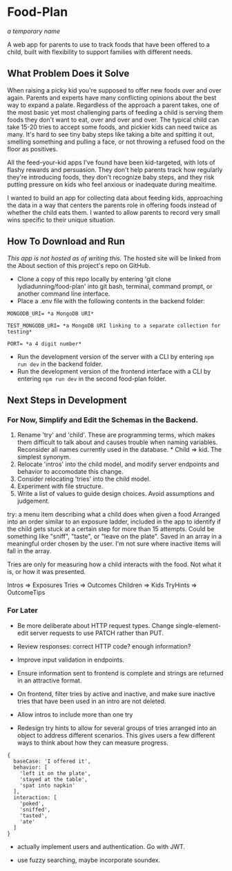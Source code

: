 # Food-Plan

*a temporary name*

A web app for parents to use to track foods that have been offered to a child, built with flexibility to support families with different needs.

## What Problem Does it Solve

When raising a picky kid you're supposed to offer new foods over and over again. 
Parents and experts have many conflicting opinions about the best way to expand a palate. Regardless of the approach a parent takes, one of the most basic yet most challenging parts of feeding a child is serving them foods they don't want to eat, over and over and over.  The typical child can take 15-20 tries to accept some foods, and pickier kids can need twice as many.  It's hard to see tiny baby steps like taking a bite and spitting it out, smelling something and pulling a face, or not throwing a refused food on the floor as positives. 

All the feed-your-kid apps I've found have been kid-targeted, with lots of flashy rewards and persuasion. 
They don't help parents track how regularly they're introducing foods, they don't recognize baby steps, and they risk putting pressure on kids who feel anxious or inadequate during mealtime.

I wanted to build an app for collecting data about feeding kids, approaching the data in a way that centers the parents role in offering foods instead of whether the child eats them. I wanted to allow parents to record very small wins specific to their unique situation.

## How To Download and Run

*This app is not hosted as of writing this.*
The hosted site will be linked from the About section of this project's repo on GitHub.

* Clone a copy of this repo locally by entering 'git clone lydiadunning/food-plan' into git bash, terminal, command prompt, or another command line interface.
* Place a .env file with the following contents in the backend folder:
```
MONGODB_URI= *a MongoDB URI*

TEST_MONGODB_URI= *a MongoDB URI linking to a separate collection for testing*

PORT= *a 4 digit number*
```
* Run the development version of the server with a CLI by entering `npm run dev` in the backend folder.
* Run the development version of the frontend interface with a CLI by entering `npm run dev` in the second food-plan folder.

## Next Steps in Development

### For Now, Simplify and Edit the Schemas in the Backend. 
  1. Rename 'try' and 'child'. These are programming terms, which makes them difficult to talk about and causes trouble when naming variables. Reconsider all names currently used in the database.
    * Child => kid. The simplest synonym.
  2. Relocate 'intros' into the child model, and modify server endpoints and behavior to accomodate this change.
  3. Consider relocating 'tries' into the child model. 
  4. Experiment with file structure.
  5. Write a list of values to guide design choices. Avoid assumptions and judgement.

try: a menu item describing what a child does when given a food
Arranged into an order similar to an exposure ladder, included in the app to identify if the child gets stuck at a certain step for more than 15 attempts. Could be something like "sniff", "taste", or "leave on the plate". Saved in an array in a meaningful order chosen by the user. I'm not sure where inactive items will fall in the array.

Tries are only for measuring how a child interacts with the food. Not what it is, or how it was presented.



Intros => Exposures
Tries => Outcomes
Children => Kids
TryHints => OutcomeTips

### For Later
* Be more deliberate about HTTP request types. Change single-element-edit server requests to use PATCH rather than PUT.

* Review responses: correct HTTP code? enough information? 

* Improve input validation in endpoints.

* Ensure information sent to frontend is complete and strings are returned in an attractive format.

* On frontend, filter tries by active and inactive, and make sure inactive tries that have been used in an intro are not deleted.

* Allow intros to include more than one try

* Redesign try hints to allow for several groups of tries arranged into an object to address different scenarios. This gives users a few different ways to think about how they can measure progress.
```
{
  baseCase: 'I offered it',
  behavior: [
    'left it on the plate',
    'stayed at the table',
    'spat into napkin'
  ],
  interaction: [
    'poked',
    'sniffed',
    'tasted',
    'ate'
  ]
}
```

* actually implement users and authentication. Go with JWT.

* use fuzzy searching, maybe incorporate soundex.